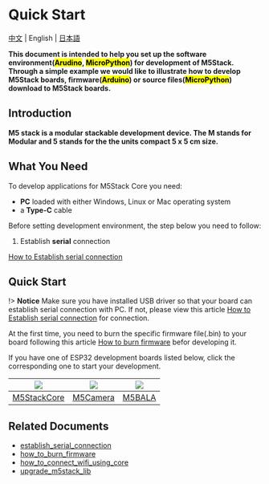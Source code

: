 # Quick Start

[中文](/zh_CN/quick_start) | English | [日本語](/ja/quick_start)

**This document is intended to help you set up the software environment(<mark>Arudino</mark>, <mark>MicroPython</mark>) for development of M5Stack. Through a simple example we would like to illustrate how to develop M5Stack boards, firmware(<mark>Arduino</mark>) or source files(<mark>MicroPython</mark>) download to M5Stack boards.**

## Introduction

**M5 stack is a modular stackable development device. The M stands for Modular and 5 stands for the the units compact 5 x 5 cm size.**

## What You Need

To develop applications for M5Stack Core you need:

* **PC** loaded with either Windows, Linux or Mac operating system
* a **Type-C** cable

Before setting development environment, the step below you need to follow:

1. Establish **serial** connection

  [How to Establish serial connection](/en/related_documents/establish_serial_connection)

## Quick Start

!> **Notice** Make sure you have installed USB driver so that your board can establish serial connection with PC. If not, please view this article [How to Establish serial connection](/en/related_documents/establish_serial_connection) for connection.

At the first time, you need to burn the specific firmware file(.bin) to your board following this article [How to burn firmware](/en/related_documents/how_to_burn_firmware) befor developing it.

If you have one of ESP32 development boards listed below, click the corresponding one to start your development.

<img src="assets/img/getting_started_pics/m5stack_core.png"> | <img src="assets/img/getting_started_pics/m5camera.jpg">  | <img src="assets/img/getting_started_pics/M5Bala.jpg">
---|---|---
[M5StackCore](/en/quick_start/m5core/m5stack_core_quick_start) | [M5Camera](/en/quick_start/m5camera/m5camera_quick_start) | [M5BALA](/en/quick_start/bala/bala_quick_start)

<!-- ## Practice

**For being familiar with the programming mode you lik, We suggest you following the corresponding option to do more practices.**

<img src="assets/img/getting_started_pics/programming_mode_arduino.png"> | <img src="assets/img/getting_started_pics/programming_mode_blockly.png">  | <img src="assets/img/getting_started_pics/programming_mode_micropython.png">
---|---|---
[Arduino](/en/practice/practice_arduino) | [UiFlow-Blockly](/en/practice/practice_blockly) | [UiFlow-MicroPython](/en/practice/practice_micropython) -->

## Related Documents

- [establish_serial_connection](/en/related_documents/establish_serial_connection)
- [how_to_burn_firmware](/en/related_documents/how_to_burn_firmware)
- [how_to_connect_wifi_using_core](/en/related_documents/how_to_connect_wifi_using_core)
- [upgrade_m5stack_lib](/en/related_documents/upgrade_m5stack_lib)